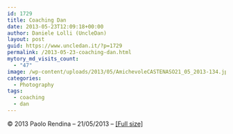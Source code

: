 ```yaml
---
id: 1729
title: Coaching Dan
date: 2013-05-23T12:09:18+00:00
author: Daniele Lolli (UncleDan)
layout: post
guid: https://www.uncledan.it/?p=1729
permalink: /2013-05-23-coaching-dan.html
mytory_md_visits_count:
  - "47"
image: /wp-content/uploads/2013/05/AmichevoleCASTENASO21_05_2013-134.jpg
categories:
  - Photography
tags:
  - coaching
  - dan
---
```

© 2013 Paolo Rendina &#8211; 21/05/2013 &#8211; <a title="Coaching Dan (Full Size)" href="https://www.uncledan.it/wp-content/uploads/2013/05/AmichevoleCASTENASO21_05_2013-134.jpg" target="_blank">[Full size]</a>